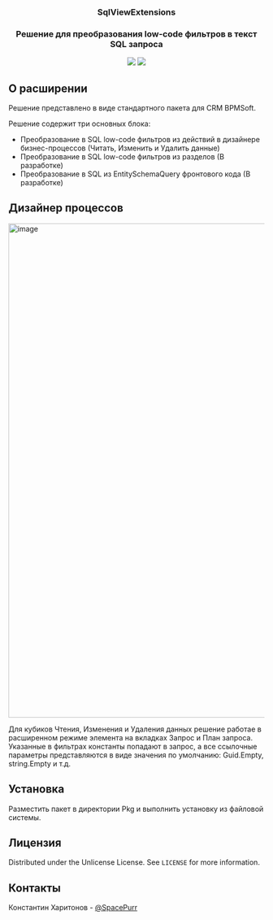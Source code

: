 <a id="readme-top"></a>

<div align="center">
  <h3 align="center">SqlViewExtensions</h3>

  <p align="center">
    <h3 align="center">Решение для преобразования low-code фильтров в текст SQL запроса</h3>
    <img src="https://img.shields.io/badge/DB-PostgreSQL-informational?style=flat-square&logo=postgresql&logoColor=white&color=5194f0" >
    <img src="https://img.shields.io/badge/bpmsoft-1.7.1.4-orange" >
  </p>
</div>



## О расширении
Решение представлено в виде стандартного пакета для CRM BPMSoft.

Решение содержит три основных блока:
* Преобразование в SQL low-code фильтров из действий в дизайнере бизнес-процессов (Читать, Изменить и Удалить данные)
* Преобразование в SQL low-code фильтров из разделов (В разработке)
* Преобразование в SQL из EntitySchemaQuery фронтового кода (В разработке)

## Дизайнер процессов
<img width="1625" height="973" alt="image" src="https://github.com/user-attachments/assets/f724583c-463b-4f38-a95c-7cf347a714a4" />


Для кубиков Чтения, Изменения и Удаления данных решение работае в расширенном режиме элемента на вкладках Запрос и План запроса.
Указанные в фильтрах константы попадают в запрос, а все ссылочные параметры представляются в виде значения по умолчанию: Guid.Empty, string.Empty и т.д.


## Установка
Разместить пакет в директории Pkg и выполнить установку из файловой системы.

<!-- LICENSE -->
## Лицензия

Distributed under the Unlicense License. See `LICENSE` for more information.

## Контакты

Константин Харитонов - [@SpacePurr](https://t.me/SpacePurr)
